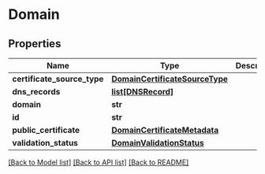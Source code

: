 # Domain

## Properties
Name | Type | Description | Notes
------------ | ------------- | ------------- | -------------
**certificate_source_type** | [**DomainCertificateSourceType**](DomainCertificateSourceType.md) |  | [optional] 
**dns_records** | [**list[DNSRecord]**](DNSRecord.md) |  | [optional] 
**domain** | **str** |  | [optional] 
**id** | **str** |  | [optional] 
**public_certificate** | [**DomainCertificateMetadata**](DomainCertificateMetadata.md) |  | [optional] 
**validation_status** | [**DomainValidationStatus**](DomainValidationStatus.md) |  | [optional] 

[[Back to Model list]](../README.md#documentation-for-models) [[Back to API list]](../README.md#documentation-for-api-endpoints) [[Back to README]](../README.md)

